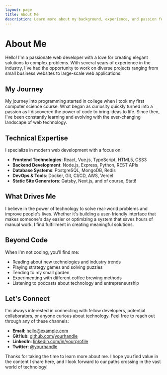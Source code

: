 ```yaml
---
layout: page
title: About Me
description: Learn more about my background, experience, and passion for technology and web development.
---
```


# About Me

Hello! I'm a passionate web developer with a love for creating elegant solutions to complex problems. With several years of experience in the industry, I've had the opportunity to work on diverse projects ranging from small business websites to large-scale web applications.

## My Journey

My journey into programming started in college when I took my first computer science course. What began as curiosity quickly turned into a passion as I discovered the power of code to bring ideas to life. Since then, I've been constantly learning and evolving with the ever-changing landscape of web technology.

## Technical Expertise

I specialize in modern web development with a focus on:

- **Frontend Technologies**: React, Vue.js, TypeScript, HTML5, CSS3
- **Backend Development**: Node.js, Express, Python, REST APIs
- **Database Systems**: PostgreSQL, MongoDB, Redis
- **DevOps & Tools**: Docker, Git, CI/CD, AWS, Vercel
- **Static Site Generators**: Gatsby, Next.js, and of course, Stati!

## What Drives Me

I believe in the power of technology to solve real-world problems and improve people's lives. Whether it's building a user-friendly interface that makes someone's day easier or optimizing a system that saves hours of manual work, I find fulfillment in creating meaningful solutions.

## Beyond Code

When I'm not coding, you'll find me:

- Reading about new technologies and industry trends
- Playing strategy games and solving puzzles
- Tending to my small garden
- Experimenting with different coffee brewing methods
- Listening to podcasts about technology and entrepreneurship

## Let's Connect

I'm always interested in connecting with fellow developers, potential collaborators, or anyone curious about technology. Feel free to reach out through any of these channels:

- **Email**: [hello@example.com](mailto:hello@example.com)
- **GitHub**: [github.com/yourhandle](https://github.com/yourhandle)
- **LinkedIn**: [linkedin.com/in/yourprofile](https://linkedin.com/in/yourprofile)
- **Twitter**: [@yourhandle](https://twitter.com/yourhandle)

Thanks for taking the time to learn more about me. I hope you find value in the content I share here, and I look forward to our paths crossing in the vast world of technology!
